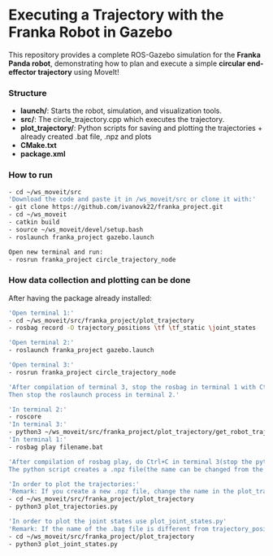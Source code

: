 # Executing a Trajectory with the Franka Robot in Gazebo

This repository provides a complete ROS-Gazebo simulation for the **Franka Panda robot**,
demonstrating how to plan and execute a simple **circular end-effector trajectory** using MoveIt!

### Structure

- **launch/**: Starts the robot, simulation, and visualization tools.
- **src/**: The circle_trajectory.cpp which executes the trajectory.
- **plot_trajectory/**: Python scripts for saving and plotting the trajectories + already created .bat file, .npz and plots
- **CMake.txt**
- **package.xml**

### How to run
```bash
- cd ~/ws_moveit/src
'Download the code and paste it in /ws_moveit/src or clone it with:'
- git clone https://github.com/ivanovk22/franka_project.git
- cd ~/ws_moveit
- catkin build
- source ~/ws_moveit/devel/setup.bash
- roslaunch franka_project gazebo.launch

Open new terminal and run:
- rosrun franka_project circle_trajectory_node
```

### How data collection and plotting can be done
After having the package already installed:
```bash
'Open terminal 1:'
- cd ~/ws_moveit/src/franka_project/plot_trajectory
- rosbag record -O trajectory_positions \tf \tf_static \joint_states

'Open terminal 2:'
- roslaunch franka_project gazebo.launch

'Open terminal 3:'
- rosrun franka_project circle_trajectory_node

'After compilation of terminal 3, stop the rosbag in terminal 1 with Ctrl + C.
Then stop the roslaunch process in terminal 2.'

'In terminal 2:'
- roscore
'In terminal 3:'
- python3 ~/ws_moveit/src/franka_project/plot_trajectory/get_robot_traj.py
'In terminal 1:'
- rosbag play filename.bat

'After compilation of rosbag play, do Ctrl+C in terminal 3(stop the python script)
The python script creates a .npz file(the name can be changed from the code, default is robot_traj.npz)'

'In order to plot the trajectories:'
'Remark: If you create a new .npz file, change the name in the plot_trajectory.py to the new .npz file name(line 35)'
- cd ~/ws_moveit/src/franka_project/plot_trajectory
- python3 plot_trajectories.py

'In order to plot the joint states use plot_joint_states.py'
'Remark: If the name of the .bag file is different from trajectory_positions.bag, change the name in the file '
- cd ~/ws_moveit/src/franka_project/plot_trajectory
- python3 plot_joint_states.py
```

